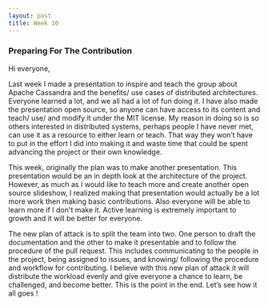 ```yaml
---
layout: post
title: Week 10
---
```


### Preparing For The Contribution

Hi everyone,

Last week I made a presentation to inspire and teach the group about Apache Cassandra and the benefits/ use cases of distributed architectures. Everyone learned a lot, and we all had a lot of fun doing it. I have also made the presentation open source, so anyone can have access to its content and teach/ use/ and modify it under the MIT license. My reason in doing so is so others interested in distributed systems, perhaps people I have never met, can use it as a resource to either learn or teach. That way they won’t have to put in the effort I did into making it and waste time that could be spent advancing the project or their own knowledge. 

This week, originally the plan was to make another presentation. This presentation would be an in depth look at the architecture of the project. However, as much as I would like to teach more and create another open source slideshow, I realized making that presentation would actually be a lot more work then making basic contributions. Also everyone will be able to learn more if I don't make it. Active learning is extremely important to growth and it will be better for everyone. 

The new plan of attack is to split the team into two. One person to draft the documentation and the other to make it presentable and to follow the procedure of the pull request. This includes communicating to the people in the project, being assigned to issues, and knowing/ following the procedure and workflow for contributing. I believe with this new plan of attack it will distribute the workload evenly and give everyone a chance to learn, be challenged, and become better. This is the point in the end. Let’s see how it all goes !
